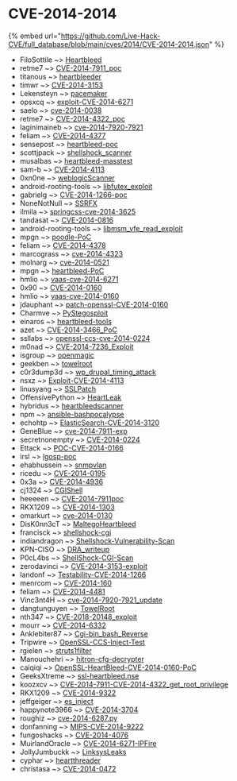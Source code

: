 # CVE-2014-2014
{% embed url="https://github.com/Live-Hack-CVE/full_database/blob/main/cves/2014/CVE-2014-2014.json" %}

* FiloSottile ~> [Heartbleed](https://www.alice-snow.ru/2014/database/cve-2014-2014/heartbleed-filosottile)
* retme7 ~> [CVE-2014-7911_poc](https://www.alice-snow.ru/2014/database/cve-2014-2014/cve-2014-7911_poc-retme7)
* titanous ~> [heartbleeder](https://www.alice-snow.ru/2014/database/cve-2014-2014/heartbleeder-titanous)
* timwr ~> [CVE-2014-3153](https://www.alice-snow.ru/2014/database/cve-2014-2014/cve-2014-3153-timwr)
* Lekensteyn ~> [pacemaker](https://www.alice-snow.ru/2014/database/cve-2014-2014/pacemaker-lekensteyn)
* opsxcq ~> [exploit-CVE-2014-6271](https://www.alice-snow.ru/2014/database/cve-2014-2014/exploit-cve-2014-6271-opsxcq)
* saelo ~> [cve-2014-0038](https://www.alice-snow.ru/2014/database/cve-2014-2014/cve-2014-0038-saelo)
* retme7 ~> [CVE-2014-4322_poc](https://www.alice-snow.ru/2014/database/cve-2014-2014/cve-2014-4322_poc-retme7)
* laginimaineb ~> [cve-2014-7920-7921](https://www.alice-snow.ru/2014/database/cve-2014-2014/cve-2014-7920-7921-laginimaineb)
* feliam ~> [CVE-2014-4377](https://www.alice-snow.ru/2014/database/cve-2014-2014/cve-2014-4377-feliam)
* sensepost ~> [heartbleed-poc](https://www.alice-snow.ru/2014/database/cve-2014-2014/heartbleed-poc-sensepost)
* scottjpack ~> [shellshock_scanner](https://www.alice-snow.ru/2014/database/cve-2014-2014/shellshock_scanner-scottjpack)
* musalbas ~> [heartbleed-masstest](https://www.alice-snow.ru/2014/database/cve-2014-2014/heartbleed-masstest-musalbas)
* sam-b ~> [CVE-2014-4113](https://www.alice-snow.ru/2014/database/cve-2014-2014/cve-2014-4113-sam-b)
* 0xn0ne ~> [weblogicScanner](https://www.alice-snow.ru/2014/database/cve-2014-2014/weblogicscanner-0xn0ne)
* android-rooting-tools ~> [libfutex_exploit](https://www.alice-snow.ru/2014/database/cve-2014-2014/libfutex_exploit-android-rooting-tools)
* gabrielg ~> [CVE-2014-1266-poc](https://www.alice-snow.ru/2014/database/cve-2014-2014/cve-2014-1266-poc-gabrielg)
* NoneNotNull ~> [SSRFX](https://www.alice-snow.ru/2014/database/cve-2014-2014/ssrfx-nonenotnull)
* ilmila ~> [springcss-cve-2014-3625](https://www.alice-snow.ru/2014/database/cve-2014-2014/springcss-cve-2014-3625-ilmila)
* tandasat ~> [CVE-2014-0816](https://www.alice-snow.ru/2014/database/cve-2014-2014/cve-2014-0816-tandasat)
* android-rooting-tools ~> [libmsm_vfe_read_exploit](https://www.alice-snow.ru/2014/database/cve-2014-2014/libmsm_vfe_read_exploit-android-rooting-tools)
* mpgn ~> [poodle-PoC](https://www.alice-snow.ru/2014/database/cve-2014-2014/poodle-poc-mpgn)
* feliam ~> [CVE-2014-4378](https://www.alice-snow.ru/2014/database/cve-2014-2014/cve-2014-4378-feliam)
* marcograss ~> [cve-2014-4323](https://www.alice-snow.ru/2014/database/cve-2014-2014/cve-2014-4323-marcograss)
* molnarg ~> [cve-2014-0521](https://www.alice-snow.ru/2014/database/cve-2014-2014/cve-2014-0521-molnarg)
* mpgn ~> [heartbleed-PoC](https://www.alice-snow.ru/2014/database/cve-2014-2014/heartbleed-poc-mpgn)
* hmlio ~> [vaas-cve-2014-6271](https://www.alice-snow.ru/2014/database/cve-2014-2014/vaas-cve-2014-6271-hmlio)
* 0x90 ~> [CVE-2014-0160](https://www.alice-snow.ru/2014/database/cve-2014-2014/cve-2014-0160-0x90)
* hmlio ~> [vaas-cve-2014-0160](https://www.alice-snow.ru/2014/database/cve-2014-2014/vaas-cve-2014-0160-hmlio)
* jdauphant ~> [patch-openssl-CVE-2014-0160](https://www.alice-snow.ru/2014/database/cve-2014-2014/patch-openssl-cve-2014-0160-jdauphant)
* Charmve ~> [PyStegosploit](https://www.alice-snow.ru/2014/database/cve-2014-2014/pystegosploit-charmve)
* einaros ~> [heartbleed-tools](https://www.alice-snow.ru/2014/database/cve-2014-2014/heartbleed-tools-einaros)
* azet ~> [CVE-2014-3466_PoC](https://www.alice-snow.ru/2014/database/cve-2014-2014/cve-2014-3466_poc-azet)
* ssllabs ~> [openssl-ccs-cve-2014-0224](https://www.alice-snow.ru/2014/database/cve-2014-2014/openssl-ccs-cve-2014-0224-ssllabs)
* m0nad ~> [CVE-2014-7236_Exploit](https://www.alice-snow.ru/2014/database/cve-2014-2014/cve-2014-7236_exploit-m0nad)
* isgroup ~> [openmagic](https://www.alice-snow.ru/2014/database/cve-2014-2014/openmagic-isgroup)
* geekben ~> [towelroot](https://www.alice-snow.ru/2014/database/cve-2014-2014/towelroot-geekben)
* c0r3dump3d ~> [wp_drupal_timing_attack](https://www.alice-snow.ru/2014/database/cve-2014-2014/wp_drupal_timing_attack-c0r3dump3d)
* nsxz ~> [Exploit-CVE-2014-4113](https://www.alice-snow.ru/2014/database/cve-2014-2014/exploit-cve-2014-4113-nsxz)
* linusyang ~> [SSLPatch](https://www.alice-snow.ru/2014/database/cve-2014-2014/sslpatch-linusyang)
* OffensivePython ~> [HeartLeak](https://www.alice-snow.ru/2014/database/cve-2014-2014/heartleak-offensivepython)
* hybridus ~> [heartbleedscanner](https://www.alice-snow.ru/2014/database/cve-2014-2014/heartbleedscanner-hybridus)
* npm ~> [ansible-bashpocalypse](https://www.alice-snow.ru/2014/database/cve-2014-2014/ansible-bashpocalypse-npm)
* echohtp ~> [ElasticSearch-CVE-2014-3120](https://www.alice-snow.ru/2014/database/cve-2014-2014/elasticsearch-cve-2014-3120-echohtp)
* GeneBlue ~> [cve-2014-7911-exp](https://www.alice-snow.ru/2014/database/cve-2014-2014/cve-2014-7911-exp-geneblue)
* secretnonempty ~> [CVE-2014-0224](https://www.alice-snow.ru/2014/database/cve-2014-2014/cve-2014-0224-secretnonempty)
* Ettack ~> [POC-CVE-2014-0166](https://www.alice-snow.ru/2014/database/cve-2014-2014/poc-cve-2014-0166-ettack)
* irsl ~> [lgosp-poc](https://www.alice-snow.ru/2014/database/cve-2014-2014/lgosp-poc-irsl)
* ehabhussein ~> [snmpvlan](https://www.alice-snow.ru/2014/database/cve-2014-2014/snmpvlan-ehabhussein)
* ricedu ~> [CVE-2014-0195](https://www.alice-snow.ru/2014/database/cve-2014-2014/cve-2014-0195-ricedu)
* 0x3a ~> [CVE-2014-4936](https://www.alice-snow.ru/2014/database/cve-2014-2014/cve-2014-4936-0x3a)
* cj1324 ~> [CGIShell](https://www.alice-snow.ru/2014/database/cve-2014-2014/cgishell-cj1324)
* heeeeen ~> [CVE-2014-7911poc](https://www.alice-snow.ru/2014/database/cve-2014-2014/cve-2014-7911poc-heeeeen)
* RKX1209 ~> [CVE-2014-1303](https://www.alice-snow.ru/2014/database/cve-2014-2014/cve-2014-1303-rkx1209)
* omarkurt ~> [cve-2014-0130](https://www.alice-snow.ru/2014/database/cve-2014-2014/cve-2014-0130-omarkurt)
* DisK0nn3cT ~> [MaltegoHeartbleed](https://www.alice-snow.ru/2014/database/cve-2014-2014/maltegoheartbleed-disk0nn3ct)
* francisck ~> [shellshock-cgi](https://www.alice-snow.ru/2014/database/cve-2014-2014/shellshock-cgi-francisck)
* indiandragon ~> [Shellshock-Vulnerability-Scan](https://www.alice-snow.ru/2014/database/cve-2014-2014/shellshock-vulnerability-scan-indiandragon)
* KPN-CISO ~> [DRA_writeup](https://www.alice-snow.ru/2014/database/cve-2014-2014/dra_writeup-kpn-ciso)
* P0cL4bs ~> [ShellShock-CGI-Scan](https://www.alice-snow.ru/2014/database/cve-2014-2014/shellshock-cgi-scan-p0cl4bs)
* zerodavinci ~> [CVE-2014-3153-exploit](https://www.alice-snow.ru/2014/database/cve-2014-2014/cve-2014-3153-exploit-zerodavinci)
* landonf ~> [Testability-CVE-2014-1266](https://www.alice-snow.ru/2014/database/cve-2014-2014/testability-cve-2014-1266-landonf)
* menrcom ~> [CVE-2014-160](https://www.alice-snow.ru/2014/database/cve-2014-2014/cve-2014-160-menrcom)
* feliam ~> [CVE-2014-4481](https://www.alice-snow.ru/2014/database/cve-2014-2014/cve-2014-4481-feliam)
* Vinc3nt4H ~> [cve-2014-7920-7921_update](https://www.alice-snow.ru/2014/database/cve-2014-2014/cve-2014-7920-7921_update-vinc3nt4h)
* dangtunguyen ~> [TowelRoot](https://www.alice-snow.ru/2014/database/cve-2014-2014/towelroot-dangtunguyen)
* nth347 ~> [CVE-2018-20148_exploit](https://www.alice-snow.ru/2014/database/cve-2014-2014/cve-2018-20148_exploit-nth347)
* mourr ~> [CVE-2014-6332](https://www.alice-snow.ru/2014/database/cve-2014-2014/cve-2014-6332-mourr)
* Anklebiter87 ~> [Cgi-bin_bash_Reverse](https://www.alice-snow.ru/2014/database/cve-2014-2014/cgi-bin_bash_reverse-anklebiter87)
* Tripwire ~> [OpenSSL-CCS-Inject-Test](https://www.alice-snow.ru/2014/database/cve-2014-2014/openssl-ccs-inject-test-tripwire)
* rgielen ~> [struts1filter](https://www.alice-snow.ru/2014/database/cve-2014-2014/struts1filter-rgielen)
* Manouchehri ~> [hitron-cfg-decrypter](https://www.alice-snow.ru/2014/database/cve-2014-2014/hitron-cfg-decrypter-manouchehri)
* caiqiqi ~> [OpenSSL-HeartBleed-CVE-2014-0160-PoC](https://www.alice-snow.ru/2014/database/cve-2014-2014/openssl-heartbleed-cve-2014-0160-poc-caiqiqi)
* GeeksXtreme ~> [ssl-heartbleed.nse](https://www.alice-snow.ru/2014/database/cve-2014-2014/ssl-heartbleed.nse-geeksxtreme)
* koozxcv ~> [CVE-2014-7911-CVE-2014-4322_get_root_privilege](https://www.alice-snow.ru/2014/database/cve-2014-2014/cve-2014-7911-cve-2014-4322_get_root_privilege-koozxcv)
* RKX1209 ~> [CVE-2014-9322](https://www.alice-snow.ru/2014/database/cve-2014-2014/cve-2014-9322-rkx1209)
* jeffgeiger ~> [es_inject](https://www.alice-snow.ru/2014/database/cve-2014-2014/es_inject-jeffgeiger)
* happynote3966 ~> [CVE-2014-3704](https://www.alice-snow.ru/2014/database/cve-2014-2014/cve-2014-3704-happynote3966)
* roughiz ~> [cve-2014-6287.py](https://www.alice-snow.ru/2014/database/cve-2014-2014/cve-2014-6287.py-roughiz)
* donfanning ~> [MIPS-CVE-2014-9222](https://www.alice-snow.ru/2014/database/cve-2014-2014/mips-cve-2014-9222-donfanning)
* fungoshacks ~> [CVE-2014-4076](https://www.alice-snow.ru/2014/database/cve-2014-2014/cve-2014-4076-fungoshacks)
* MuirlandOracle ~> [CVE-2014-6271-IPFire](https://www.alice-snow.ru/2014/database/cve-2014-2014/cve-2014-6271-ipfire-muirlandoracle)
* JollyJumbuckk ~> [LinksysLeaks](https://www.alice-snow.ru/2014/database/cve-2014-2014/linksysleaks-jollyjumbuckk)
* cyphar ~> [heartthreader](https://www.alice-snow.ru/2014/database/cve-2014-2014/heartthreader-cyphar)
* christasa ~> [CVE-2014-0472](https://www.alice-snow.ru/2014/database/cve-2014-2014/cve-2014-0472-christasa)